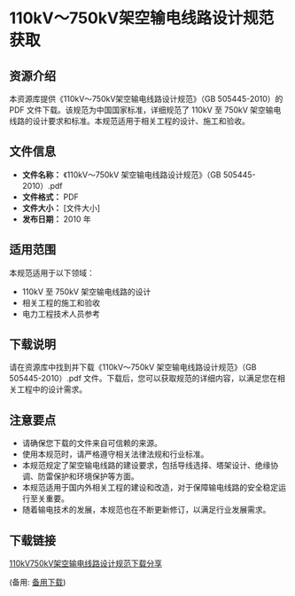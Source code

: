 # 110kV～750kV架空输电线路设计规范获取

## 资源介绍

本资源库提供《110kV～750kV架空输电线路设计规范》（GB 505445-2010）的 PDF 文件下载。该规范为中国国家标准，详细规范了 110kV 至 750kV 架空输电线路的设计要求和标准。本规范适用于相关工程的设计、施工和验收。

## 文件信息

- **文件名称：** 《110kV～750kV 架空输电线路设计规范》（GB 505445-2010）.pdf
- **文件格式：** PDF
- **文件大小：** [文件大小]
- **发布日期：** 2010 年

## 适用范围

本规范适用于以下领域：

- 110kV 至 750kV 架空输电线路的设计
- 相关工程的施工和验收
- 电力工程技术人员参考

## 下载说明

请在资源库中找到并下载《110kV～750kV 架空输电线路设计规范》（GB 505445-2010）.pdf 文件。下载后，您可以获取规范的详细内容，以满足您在相关工程中的设计需求。

## 注意要点

- 请确保您下载的文件来自可信赖的来源。
- 使用本规范时，请严格遵守相关法律法规和行业标准。
- 本规范规定了架空输电线路的建设要求，包括导线选择、塔架设计、绝缘协调、防雷保护和环境保护等方面。
- 本规范适用于国内外相关工程的建设和改造，对于保障输电线路的安全稳定运行至关重要。
- 随着输电技术的发展，本规范也在不断更新修订，以满足行业发展需求。

## 下载链接
[110kV750kV架空输电线路设计规范下载分享](https://pan.quark.cn/s/1c79625c8d0f) 

(备用: [备用下载](https://pan.baidu.com/s/1oxg7nt0Orjtu3m3QCoxMqQ?pwd=1234))
